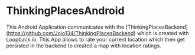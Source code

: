 # ThinkingPlacesAndroid

This Android Application communicates with the [ThinkingPlacesBackend] (https://github.com/Jojo134/ThinkingPlacesBackend) which
is created with Loopback.io. This App allows to rate your current location which then get persisted in the backend to created a 
map with location ratings.
